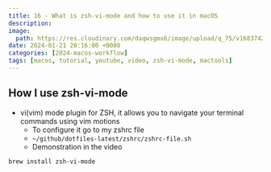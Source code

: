 ```yaml
---
title: 16 - What is zsh-vi-mode and how to use it in macOS
description:
image:
  path: https://res.cloudinary.com/daqwsgmx6/image/upload/q_75/v1683742199/blog/brew-multiple-apps.avif
date: 2024-01-21 20:16:00 +0000
categories: [2024-macos-workflow]
tags: [macos, tutorial, youtube, video, zsh-vi-mode, mactools]
---
```


## How I use zsh-vi-mode

- vi(vim) mode plugin for ZSH, it allows you to navigate your terminal
  commands using vim motions
  - To configure it go to my zshrc file
  - `~/github/dotfiles-latest/zshrc/zshrc-file.sh`
  - Demonstration in the video

```bash
brew install zsh-vi-mode
```
